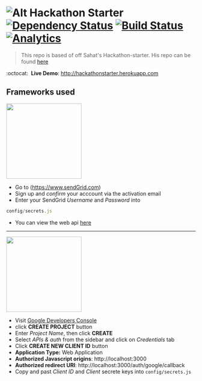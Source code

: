 ![Alt](https://lh4.googleusercontent.com/-PVw-ZUM9vV8/UuWeH51os0I/AAAAAAAAD6M/0Ikg7viJftQ/w1286-h566-no/hackathon-starter-logo.jpg)
Hackathon Starter [![Dependency Status](https://david-dm.org/wesleyduff/hackathon-boilerplate.png)](https://david-dm.org/wesleyduff/hackathon-boilerplate) [![Build Status](http://img.shields.io/travis/wesleyduff/hackathon-boilerplate.svg?style=flat)](https://travis-ci.org/wesleyduff/hackathon-boilerplate) [![Analytics](https://ga-beacon.appspot.com/UA-47447818-2/hackathon-starter?pixel)](https://github.com/igrigorik/ga-beacon)
=======================

> This repo is based of off Sahat's Hackathon-starter.
> His repo can be found [here](https://github.com/sahat/hackathon-starter)

:octocat: &nbsp;**Live Demo**: http://hackathonstarter.herokuapp.com 

## Frameworks used
<a href="https://camo.githubusercontent.com/16800ac336b7e71aa4dec640abdd44505af0fe25/687474703a2f2f69616e646f75676c61732e636f6d2f70726573656e746174696f6e732f7079636f6e6361323031322f6c6f676f732f73656e64677269645f6c6f676f2e706e67" target="_blank"><img src="https://camo.githubusercontent.com/16800ac336b7e71aa4dec640abdd44505af0fe25/687474703a2f2f69616e646f75676c61732e636f6d2f70726573656e746174696f6e732f7079636f6e6361323031322f6c6f676f732f73656e64677269645f6c6f676f2e706e67" width="200" data-canonical-src="http://iandouglas.com/presentations/pyconca2012/logos/sendgrid_logo.png" style="max-width:100%;"></a>
- Go to (https://www.sendGrid.com)
- Sign up and *confirm* your acccount via the activation email
- Enter your SendGrid _Username_ and _Password_ into 
```javascript
config/secrets.js
```
- You can view the web api [here](https://sendgrid.com/docs/API_Reference/Web_API/index.html)

___

<a href="https://camo.githubusercontent.com/11659862cd7bdf1c50b7aeac5b13964252deebfc/687474703a2f2f696d616765732e676f6f676c652e636f6d2f696e746c2f656e5f414c4c2f696d616765732f737270722f6c6f676f36772e706e67" target="_blank"><img src="https://camo.githubusercontent.com/11659862cd7bdf1c50b7aeac5b13964252deebfc/687474703a2f2f696d616765732e676f6f676c652e636f6d2f696e746c2f656e5f414c4c2f696d616765732f737270722f6c6f676f36772e706e67" width="200" data-canonical-src="http://images.google.com/intl/en_ALL/images/srpr/logo6w.png" style="max-width:100%;"></a>
- Visit [Google Developers Console](https://console.developers.google.com)
- click **CREATE PROJECT** button
- Enter *Project Name*, then click **CREATE**
- Select *APIs & auth* from the sidebar and click on *Credentials* tab
- Click **CREATE NEW CLIENT ID** button
 - **Application Type:** Web Application
 - **Authorized Javascript origins**: http://localhost:3000
 - **Authorized redirect URI**: http://localhost:3000/auth/google/callback
- Copy and past *Client ID* and *Client* secrete keys into `config/secrets.js`

